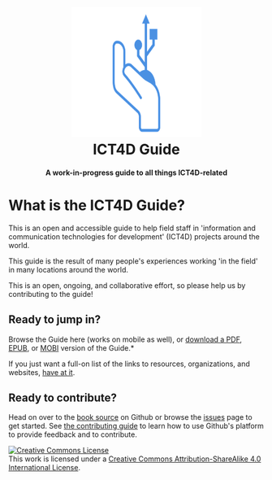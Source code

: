 <h1 align="center">
  <img
    alt="ICT4D Guide logo"
    src="images/logo.png"
    width="256"
    height="256"
  />
  <br />
  ICT4D Guide
</h1>

<h4 align="center">
  A work-in-progress guide to all things ICT4D-related
</h4>

# What is the ICT4D Guide?

This is an open and accessible guide to help field staff in 'information and communication technologies for development' \(ICT4D\) projects around the world.

This guide is the result of many people's experiences working 'in the field' in many locations around the world.

This is an open, ongoing, and collaborative effort, so please help us by contributing to the guide!



## Ready to jump in?

Browse the Guide here (works on mobile as well), or [download a PDF](https://www.gitbook.com/download/pdf/book/gabrielkrieshok/ict4d-guide), [EPUB](https://www.gitbook.com/download/epub/book/gabrielkrieshok/ict4d-guide), or [MOBI](https://www.gitbook.com/download/mobi/book/gabrielkrieshok/ict4d-guide) version of the Guide.*

If you just want a full-on list of the links to resources, organizations, and websites, [have at it](LIST.md).



## Ready to contribute?

Head on over to the [book source](https://github.com/gabrielkrieshok/ict4d-guide) on Github or browse the [issues](https://github.com/gabrielkrieshok/ict4d-guide/issues) page to get started. See [the contributing guide](about/contributing.md) to learn how to use Github's platform to provide feedback and to contribute.



<a rel="license" href="http://creativecommons.org/licenses/by-sa/4.0/"><img alt="Creative Commons License" style="border-width:0" src="https://i.creativecommons.org/l/by-sa/4.0/88x31.png" /></a><br />This work is licensed under a <a rel="license" href="http://creativecommons.org/licenses/by-sa/4.0/">Creative Commons Attribution-ShareAlike 4.0 International License</a>.


